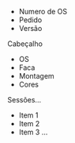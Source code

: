 - Numero de OS
- Pedido
- Versão


Cabeçalho
- OS
- Faca
- Montagem
- Cores

Sessões...
- Item 1
- Item 2
- Item 3
...
